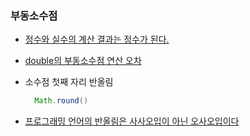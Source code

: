 ### 부동소수점
- [정수와 실수의 계산 결과는 정수가 된다.](https://github.com/AtomicLiquors/Algorithm_Practice/blob/main/Mathematics/FloatingPoint/Main_25238.java)
- [double의 부동소수점 연산 오차](https://www.acmicpc.net/board/view/92086)
- 소수점 첫째 자리 반올림
  ```java
    Math.round()
  ```


- [프로그래밍 언어의 반올림은 사사오입이 아닌 오사오입이다](https://www.acmicpc.net/problem/18110)
